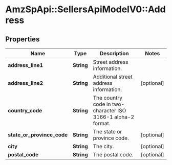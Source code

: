 # AmzSpApi::SellersApiModelV0::Address

## Properties
Name | Type | Description | Notes
------------ | ------------- | ------------- | -------------
**address_line1** | **String** | Street address information. | 
**address_line2** | **String** | Additional street address information. | [optional] 
**country_code** | **String** | The country code in two-character ISO 3166-1 alpha-2 format. | 
**state_or_province_code** | **String** | The state or province code. | [optional] 
**city** | **String** | The city. | [optional] 
**postal_code** | **String** | The postal code. | [optional] 

